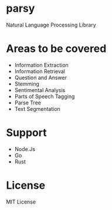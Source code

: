 # parsy
Natural Language Processing Library

# Areas to be covered
- Information Extraction
- Information Retrieval
- Question and Answer
- Stemming
- Sentimental Analysis
- Parts of Speech Tagging
- Parse Tree
- Text Segmentation

# Support
- Node.Js
- Go
- Rust

# License
MIT License

